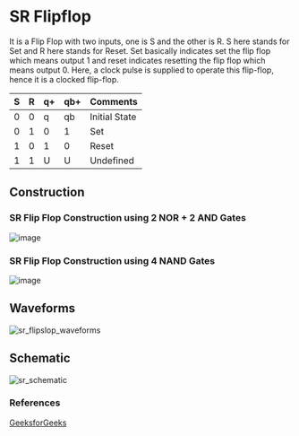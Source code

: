 # SR Flipflop

<p>It is a Flip Flop with two inputs, one is S and the other is R. S here stands for Set and R here stands for Reset. Set basically indicates set the flip flop which means output 1 and reset indicates resetting the flip flop which means output 0. Here, a clock pulse is supplied to operate this flip-flop, hence it is a clocked flip-flop.</p>
<table  align="center">
	<thead>
		<th>S</th>
		<th>R</th>
		<th>q+</th>
		<th>qb+</th>
		<th>Comments</th>
	</thead>
	<tbody>
		<tr>
			<td>0</td>
			<td>0</td>
			<td>q</td>
			<td>qb</td>
			<td>Initial State</td>
		</tr>
		<tr>
			<td>0</td>
			<td>1</td>
			<td>0</td>
			<td>1</td>
			<td>Set</td>
		</tr>
		<tr>
			<td>1</td>
			<td>0</td>
			<td>1</td>
			<td>0</td>
			<td>Reset</td>
		</tr>
		<tr>
			<td>1</td>
			<td>1</td>
			<td>U</td>
			<td>U</td>
			<td>Undefined</td>
		</tr>
	</tbody>
</table>

## Construction
### SR Flip Flop Construction using 2 NOR + 2 AND Gates
![image](https://github.com/user-attachments/assets/58de03bc-fc82-4058-bf7e-f1f46b627d40)

### SR Flip Flop Construction using 4 NAND Gates
![image](https://github.com/user-attachments/assets/7681eec4-b90d-415e-8bf6-d5cc2c21b774)


## Waveforms
![sr_flipslop_waveforms](https://github.com/user-attachments/assets/411bfa3a-17e3-490d-8a80-7ab4919bc180)
## Schematic
![sr_schematic](https://github.com/user-attachments/assets/ff25ea1c-17a8-4e8e-8586-911a06455b5c)

### References
<a href="https://www.geeksforgeeks.org/sr-flip-flop/">GeeksforGeeks</a>
